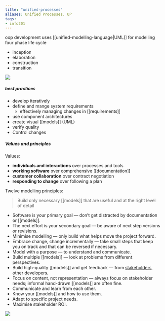 ```yaml
---
title: "unified-processes"
aliases: Unified Processes, UP
tags: 
- info201
---
```


oop development
uses [[unified-modelling-language|UML]] for modelling
four phase life cycle
- inception
- elaboration
- construction
- transition

![](https://i.imgur.com/wV46UVm.png)

##### best practices
- develop iteratively
- define and mange system requirements
	- effectively managing changes in [[requirements]]
- use component architectures
- create visual [[models]] (UML)
- verify quality 
- Control changes

##### Values and principles
Values:
- **individuals and interactions** over processes and tools 
- **working software** over comprehensive [[documentation]] 
- **customer collaboration** over contract negotiation
- **responding to change** over following a plan

Twelve modelling principles:

> Build only necessary [[models]] that are useful and at the right level of detail

- Software is your primary goal — don’t get distracted by
documentation or [[models]].
- The next effort is your secondary goal — be aware of next
step versions or revisions.
- Minimise modelling — only build what helps move the project
forward.
- Embrace change, change incrementally — take small steps
that keep you on track and that can be reversed if necessary.
- Model with a purpose — to understand and communicate.
- Build multiple [[models]] — look at problems from different
perspectives.
- Build high-quality [[models]] and get feedback — from [stakeholders](stakeholders), other developers.
- Focus on content, not representation — always focus on stakeholder needs; informal hand-drawn [[models]] are often fine.
- Communicate and learn from each other.
- Know your [[models]] and how to use them.
- Adapt to specific project needs.
- Maximise stakeholder ROI.

![](https://i.imgur.com/feq3EQ3.png)

